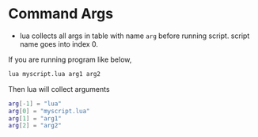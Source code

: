 # Command Args

- lua collects all args in table with name `arg` before running script. script name goes into index 0.

If you are running program like below,

```sh
lua myscript.lua arg1 arg2
```

Then lua will collect arguments

```lua
arg[-1] = "lua"
arg[0] = "myscript.lua"
arg[1] = "arg1"
arg[2] = "arg2"
```